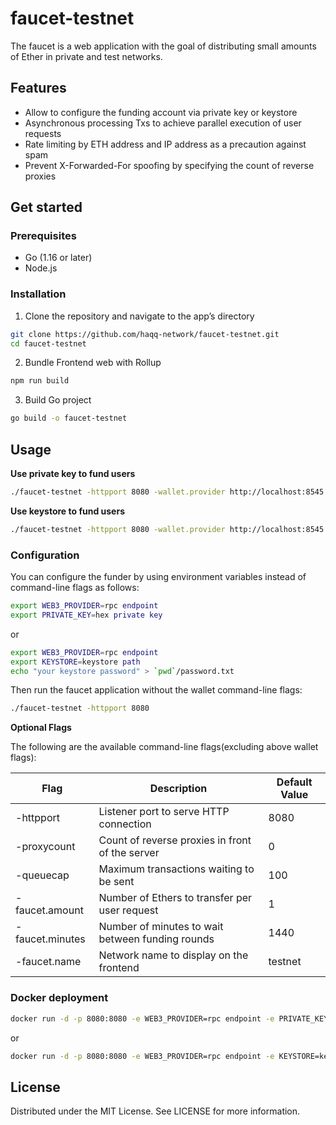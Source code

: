 # faucet-testnet

The faucet is a web application with the goal of distributing small amounts of Ether in private and test networks.

## Features

* Allow to configure the funding account via private key or keystore
* Asynchronous processing Txs to achieve parallel execution of user requests
* Rate limiting by ETH address and IP address as a precaution against spam
* Prevent X-Forwarded-For spoofing by specifying the count of reverse proxies

## Get started

### Prerequisites

* Go (1.16 or later)
* Node.js

### Installation

1. Clone the repository and navigate to the app’s directory
```bash
git clone https://github.com/haqq-network/faucet-testnet.git
cd faucet-testnet
```

2. Bundle Frontend web with Rollup
```bash
npm run build
```

3. Build Go project 
```bash
go build -o faucet-testnet
```

## Usage

**Use private key to fund users**

```bash
./faucet-testnet -httpport 8080 -wallet.provider http://localhost:8545 -wallet.privkey privkey
```

**Use keystore to fund users**

```bash
./faucet-testnet -httpport 8080 -wallet.provider http://localhost:8545 -wallet.keyjson keystore -wallet.keypass password.txt
```

### Configuration

You can configure the funder by using environment variables instead of command-line flags as follows:
```bash
export WEB3_PROVIDER=rpc endpoint
export PRIVATE_KEY=hex private key
```

or

```bash
export WEB3_PROVIDER=rpc endpoint
export KEYSTORE=keystore path
echo "your keystore password" > `pwd`/password.txt
```

Then run the faucet application without the wallet command-line flags:
```bash
./faucet-testnet -httpport 8080
```

**Optional Flags**

The following are the available command-line flags(excluding above wallet flags):

| Flag           | Description                                      | Default Value
| -------------- | ------------------------------------------------ | -------------
| -httpport      | Listener port to serve HTTP connection           | 8080
| -proxycount    | Count of reverse proxies in front of the server  | 0
| -queuecap      | Maximum transactions waiting to be sent          | 100
| -faucet.amount | Number of Ethers to transfer per user request    | 1
| -faucet.minutes| Number of minutes to wait between funding rounds | 1440
| -faucet.name   | Network name to display on the frontend          | testnet

### Docker deployment

```bash
docker run -d -p 8080:8080 -e WEB3_PROVIDER=rpc endpoint -e PRIVATE_KEY=hex private key haqq-network/faucet-testnet:1.1.0
```

or

```bash
docker run -d -p 8080:8080 -e WEB3_PROVIDER=rpc endpoint -e KEYSTORE=keystore path -v `pwd`/keystore:/app/keystore -v `pwd`/password.txt:/app/password.txt haqq-network/faucet-testnet:1.1.0
```

## License

Distributed under the MIT License. See LICENSE for more information.
